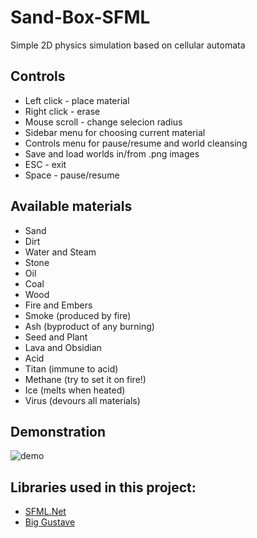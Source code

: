 # Sand-Box-SFML
Simple 2D physics simulation based on cellular automata
## Controls
* Left click - place material
* Right click - erase
* Mouse scroll - change selecion radius
* Sidebar menu for choosing current material
* Controls menu for pause/resume and world cleansing
* Save and load worlds in/from .png images
* ESC - exit
* Space - pause/resume
## Available materials
* Sand
* Dirt
* Water and Steam
* Stone
* Oil
* Coal
* Wood
* Fire and Embers
* Smoke (produced by fire)
* Ash (byproduct of any burning)
* Seed and Plant
* Lava and Obsidian
* Acid
* Titan (immune to acid)
* Methane (try to set it on fire!)
* Ice (melts when heated)
* Virus (devours all materials)
## Demonstration
![demo](demo.gif)
## Libraries used in this project:
* [SFML.Net](https://github.com/SFML/SFML.Net)
* [Big Gustave](https://github.com/EliotJones/BigGustave)
